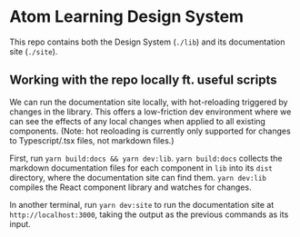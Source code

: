 # Atom Learning Design System

This repo contains both the Design System (`./lib`) and its documentation site (`./site`).

## Working with the repo locally ft. useful scripts

We can run the documentation site locally, with hot-reloading triggered by changes in the library. This offers a low-friction dev environment where we can see the effects of any local changes when applied to all existing components. (Note: hot reoloading is currently only supported for changes to Typescript/.tsx files, not markdown files.)

First, run `yarn build:docs && yarn dev:lib`. `yarn build:docs` collects the markdown documentation files for each component in `lib` into its `dist` directory, where the documentation site can find them. `yarn dev:lib` compiles the React component library and watches for changes.

In another terminal, run `yarn dev:site` to run the documentation site at `http://localhost:3000`, taking the output as the previous commands as its input.